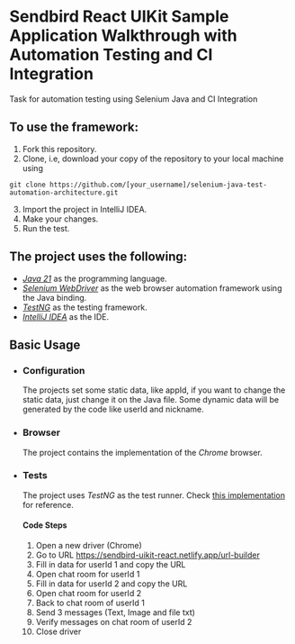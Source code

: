 # Sendbird React UIKit Sample Application Walkthrough with Automation Testing and CI Integration
Task for automation testing using Selenium Java and CI Integration

## To use the framework:

1. Fork this repository.
2. Clone, i.e, download your copy of the repository to your local machine using
```
git clone https://github.com/[your_username]/selenium-java-test-automation-architecture.git
```
3. Import the project in IntelliJ IDEA.
4. Make your changes.
5. Run the test.

## The project uses the following:

- *[Java 21]([https://openjdk.java.net/projects/jdk/11/](https://openjdk.org/projects/jdk/21/))* as the programming language.
- *[Selenium WebDriver](https://www.selenium.dev/)* as the web browser automation framework using the Java binding.
- *[TestNG](https://testng.org/doc/)* as the testing framework.
- *[IntelliJ IDEA](https://www.jetbrains.com/idea/)* as the IDE.

## Basic Usage

- ### Configuration
  The projects set some static data, like appId, if you want to change the static data, just change it on the Java file. Some dynamic data will be generated by the code like userId and nickname.
  
- ### Browser
  The project contains the implementation of the *Chrome* browser.

- ### Tests
  The project uses *TestNG* as the test runner. Check [this implementation](./src/test/java/io/github/tahanima/e2e/LoginTest.java) for reference.

  #### Code Steps
  1. Open a new driver (Chrome)
  2. Go to URL https://sendbird-uikit-react.netlify.app/url-builder
  3. Fill in data for userId 1 and copy the URL
  4. Open chat room for userId 1
  6. Fill in data for userId 2 and copy the URL
  7. Open chat room for userId 2
  8. Back to chat room of userId 1
  9. Send 3 messages (Text, Image and file txt)
  10. Verify messages on chat room of userId 2
  11. Close driver
